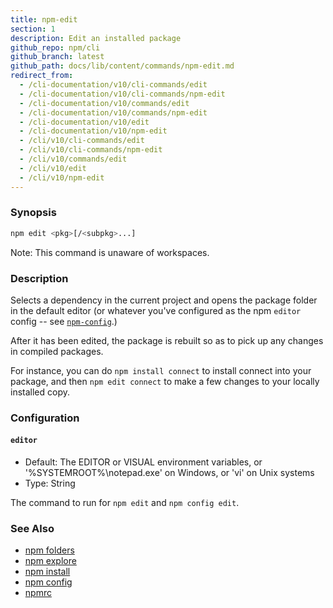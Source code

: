 ```yaml
---
title: npm-edit
section: 1
description: Edit an installed package
github_repo: npm/cli
github_branch: latest
github_path: docs/lib/content/commands/npm-edit.md
redirect_from:
  - /cli-documentation/v10/cli-commands/edit
  - /cli-documentation/v10/cli-commands/npm-edit
  - /cli-documentation/v10/commands/edit
  - /cli-documentation/v10/commands/npm-edit
  - /cli-documentation/v10/edit
  - /cli-documentation/v10/npm-edit
  - /cli/v10/cli-commands/edit
  - /cli/v10/cli-commands/npm-edit
  - /cli/v10/commands/edit
  - /cli/v10/edit
  - /cli/v10/npm-edit
---
```


### Synopsis

```bash
npm edit <pkg>[/<subpkg>...]
```

Note: This command is unaware of workspaces.

### Description

Selects a dependency in the current project and opens the package folder in
the default editor (or whatever you've configured as the npm `editor`
config -- see [`npm-config`](npm-config).)

After it has been edited, the package is rebuilt so as to pick up any
changes in compiled packages.

For instance, you can do `npm install connect` to install connect
into your package, and then `npm edit connect` to make a few
changes to your locally installed copy.

### Configuration

#### `editor`

* Default: The EDITOR or VISUAL environment variables, or
  '%SYSTEMROOT%\notepad.exe' on Windows, or 'vi' on Unix systems
* Type: String

The command to run for `npm edit` and `npm config edit`.



### See Also

* [npm folders](/cli/v10/configuring-npm/folders)
* [npm explore](/cli/v10/commands/npm-explore)
* [npm install](/cli/v10/commands/npm-install)
* [npm config](/cli/v10/commands/npm-config)
* [npmrc](/cli/v10/configuring-npm/npmrc)

